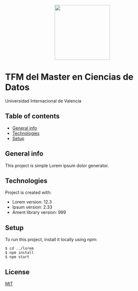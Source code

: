 <p align="center">
<img src="https://oncampus.universidadviu.com/sites/viu/files/logo_crespon_0.png" width="180" />
</p>

#  TFM del Master en Ciencias de Datos
Universidad Internacional de Valencia 

<!--
<img src="https://oncampus.universidadviu.com/sites/viu/files/logo_crespon_0.png" width="100" />
-->


## Table of contents
* [General info](#general-info)
* [Technologies](#technologies)
* [Setup](#setup)

## General info
This project is simple Lorem ipsum dolor generator.
	
## Technologies
Project is created with:
* Lorem version: 12.3
* Ipsum version: 2.33
* Ament library version: 999
	
## Setup
To run this project, install it locally using npm:

```
$ cd ../lorem
$ npm install
$ npm start
```

## License

[MIT](https://choosealicense.com/licenses/mit/)
